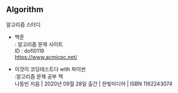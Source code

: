 ## Algorithm
알고리즘 스터디

* 백준   
: 알고리즘 문제 사이트   
ID : dofl0119   
https://www.acmicpc.net/   

* 이것이 코딩테스트다 with 파이썬   
:알고리즘 문제 공부 책   
나동빈 지음 | 2020년 09월 28일 출간 | 한빛미디어 | ISBN 1162243074
